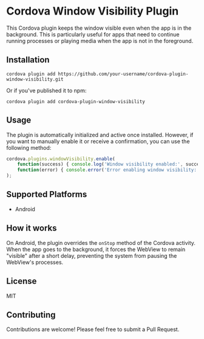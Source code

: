 # Cordova Window Visibility Plugin

This Cordova plugin keeps the window visible even when the app is in the background. This is particularly useful for apps that need to continue running processes or playing media when the app is not in the foreground.

## Installation

```
cordova plugin add https://github.com/your-username/cordova-plugin-window-visibility.git
```

Or if you've published it to npm:

```
cordova plugin add cordova-plugin-window-visibility
```

## Usage

The plugin is automatically initialized and active once installed. However, if you want to manually enable it or receive a confirmation, you can use the following method:

```javascript
cordova.plugins.windowVisibility.enable(
    function(success) { console.log('Window visibility enabled:', success); },
    function(error) { console.error('Error enabling window visibility:', error); }
);
```

## Supported Platforms

- Android

## How it works

On Android, the plugin overrides the `onStop` method of the Cordova activity. When the app goes to the background, it forces the WebView to remain "visible" after a short delay, preventing the system from pausing the WebView's processes.

## License

MIT

## Contributing

Contributions are welcome! Please feel free to submit a Pull Request.
